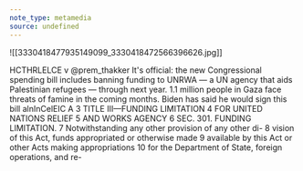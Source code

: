 ```yaml
---
note_type: metamedia
source: undefined
---
```

![[3330418477935149099_3330418472566396626.jpg]]

HCTHRLELCE v @prem_thakker It's official: the new Congressional spending bill includes banning funding to UNRWA — a UN agency that aids Palestinian refugees — through next year. 1.1 million people in Gaza face threats of famine in the coming months. Biden has said he would sign this bill alnInCelEIC A 3 TITLE III—FUNDING LIMITATION 4 FOR UNITED NATIONS RELIEF 5 AND WORKS AGENCY 6 SEC. 301. FUNDING LIMITATION. 7 Notwithstanding any other provision of any other di- 8 vision of this Act, funds appropriated or otherwise made 9 available by this Act or other Acts making appropriations 10 for the Department of State, foreign operations, and re-
